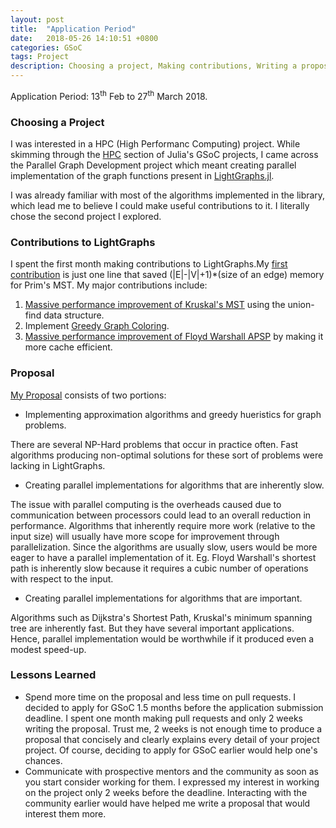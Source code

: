 ```yaml
---
layout: post
title:  "Application Period"
date:   2018-05-26 14:10:51 +0800
categories: GSoC
tags: Project
description: Choosing a project, Making contributions, Writing a proposal
---
```



Application Period: 13<sup>th</sup> Feb to 27<sup>th</sup> March 2018.

### Choosing a Project
I was interested in a HPC (High Performanc Computing) project. While skimming through the [HPC](https://julialang.org/soc/projects/hpc.html) section of Julia's GSoC projects, I came across the Parallel Graph Development project which meant creating parallel implementation of the graph
functions present in [LightGraphs.jl](https://github.com/JuliaGraphs/LightGraphs.jl). 

I was already familiar with most of the algorithms implemented in the library, which lead me to believe I could make useful contributions to it. I literally chose the second project I explored.

### Contributions to LightGraphs
I spent the first month making contributions to LightGraphs.My [first contribution](https://github.com/JuliaGraphs/LightGraphs.jl/pull/839) is just one line that saved (|E|-|V|+1)*(size of an edge) memory for Prim's MST.
My major contributions include:
1. [Massive performance improvement of Kruskal's MST](https://github.com/JuliaGraphs/LightGraphs.jl/pull/843) using the union-find data structure.
2. Implement [Greedy Graph Coloring](https://github.com/JuliaGraphs/LightGraphs.jl/pull/844).
3. [Massive performance improvement of Floyd Warshall APSP](https://github.com/JuliaGraphs/LightGraphs.jl/pull/873)  by making it more cache efficient.

### Proposal
[My Proposal](https://github.com/SohamTamba/GSoC/blob/gh-pages/Proposal.pdf) consists of two portions:
  * Implementing approximation algorithms and greedy hueristics for graph problems.

There are several NP-Hard problems that occur in practice often. Fast algorithms producing non-optimal solutions for these sort of problems were lacking in LightGraphs.

  * Creating parallel implementations for algorithms that are inherently slow.

The issue with parallel computing is the overheads caused due to communication between processors could lead to an overall reduction in performance. Algorithms that inherently require more work (relative to the input size) will usually have more scope for improvement through parallelization. Since the algorithms are usually slow, users would be more eager to have a parallel implementation of it. Eg. Floyd Warshall's shortest path is inherently slow because it requires a cubic number of operations with respect to the input.

  * Creating parallel implementations for algorithms that are important.

Algorithms such as Dijkstra's Shortest Path, Kruskal's minimum spanning tree are inherently fast.
But they have several important applications. Hence, parallel implementation would be worthwhile
if it produced even a modest speed-up. 

### Lessons Learned
  * Spend more time on the proposal and less time on pull requests. 
I decided to apply for GSoC 1.5 months before the application submission deadline. I spent one month making pull requests and only 2 weeks writing the proposal. Trust me, 2 weeks is not enough time to produce a proposal that concisely and clearly explains every detail of your project project. Of course, deciding to apply for GSoC earlier would help one's chances.
  * Communicate with prospective mentors and the community as soon as you start consider working for 
them. I expressed my interest in working on the project only 2 weeks before the deadline. Interacting with the community earlier would have helped me write a proposal that would interest them more.
